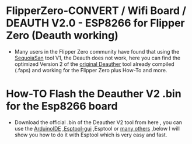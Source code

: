 # FlipperZero-CONVERT / Wifi Board / DEAUTH V2.0 - ESP8266 for Flipper Zero (Deauth working)



- Many users in the Flipper Zero community have found that using the <a href="https://github.com/SequoiaSan/FlipperZero-Wifi-ESP8266-Deauther-Module">SequoiaSan</a> tool V1, the Deauth does not work,
here you can find the optimized Version 2 of the <a href="https://github.com/SequoiaSan/FlipperZero-Wifi-ESP8266-Deauther-Module">original Deauther</a> tool already compiled (.faps) and working for the Flipper Zero plus How-To and more.

# How-TO Flash the Deauther V2 .bin for the Esp8266 board

- Download the official .bin of the Deauther V2 tool from here , you can use the <a href="https://github.com/SpacehuhnTech/esp8266_deauther/wiki/Installation/70c7169963788c6a00cba1aa5d1939aedd463567#compiling-using-arduino-ide">ArduinoIDE</a> ,<a href="https://github.com/SpacehuhnTech/esp8266_deauther/wiki/Installation/70c7169963788c6a00cba1aa5d1939aedd463567#esptool-gui">Esptool-gui</a> ,Esptool or <a href="https://github.com/SpacehuhnTech/esp8266_deauther/wiki/Installation/70c7169963788c6a00cba1aa5d1939aedd463567)">many others</a> ,below I will show you how to do it with Esptool which is very easy and fast. 



